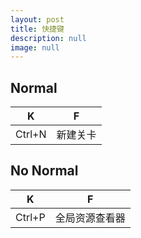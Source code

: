```yaml
---
layout: post
title: 快捷键
description: null
image: null
---
```


Normal
---

K|F|
:---:| :---:|
Ctrl+N |新建关卡



No Normal
---
K|F|
:---:| :---:|
Ctrl+P| 全局资源查看器
